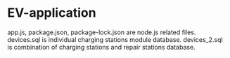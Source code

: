 # EV-application

app.js, package.json, package-lock.json are node.js related files.
devices.sql is individual charging stations module database.
devices_2.sql is combination of charging stations and repair stations database.
